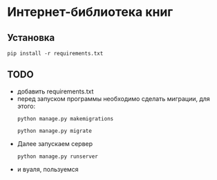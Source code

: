 # Интернет-библиотека книг

## Установка
```
pip install -r requirements.txt
```

## TODO
* добавить requirements.txt
* перед запуском программы необходимо сделать миграции, для этого:
    ```
    python manage.py makemigrations
    
    python manage.py migrate
    ```
* Далее запускаем сервер
    ```
    python manage.py runserver
    ```
* и вуаля, пользуемся